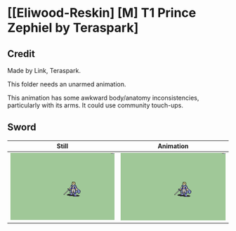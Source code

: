 # [\[Eliwood-Reskin\] \[M\] T1 Prince Zephiel by Teraspark]

## Credit

Made by Link, Teraspark.

This folder needs an unarmed animation.

This animation has some awkward body/anatomy inconsistencies, particularly with its arms. It could use community touch-ups.
	
## Sword

| Still | Animation |
| :---: | :-------: |
| ![Sword still](./Sword_000.png) | ![Sword animation](./Sword.gif) |
